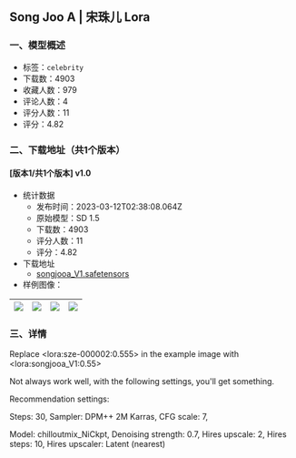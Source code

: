 ## Song Joo A | 宋珠儿 Lora
### 一、模型概述

- 标签：`celebrity`
- 下载数：4903
- 收藏人数：979
- 评论人数：4
- 评分人数：11
- 评分：4.82

### 二、下载地址（共1个版本）

#### [版本1/共1个版本] v1.0

- 统计数据
  - 发布时间：2023-03-12T02:38:08.064Z
  - 原始模型：SD 1.5
  - 下载数：4903
  - 评分人数：11
  - 评分：4.82
- 下载地址
  - [songjooa_V1.safetensors](https://civitai.com/api/download/models/21879)
- 样例图像：

| <img src="https://image.civitai.com/xG1nkqKTMzGDvpLrqFT7WA/d546a8a8-4a1d-48b0-f170-faf3d042bb00/width=450/233777.jpeg" /> | <img src="https://image.civitai.com/xG1nkqKTMzGDvpLrqFT7WA/57b5f421-8fea-4517-ceb7-0c30dc2f9100/width=450/233782.jpeg" /> | <img src="https://image.civitai.com/xG1nkqKTMzGDvpLrqFT7WA/efe976df-bd56-41e1-4519-fe1e7ecac400/width=450/233781.jpeg" /> | <img src="https://image.civitai.com/xG1nkqKTMzGDvpLrqFT7WA/c28fb0b1-1bb9-4e26-bf2b-1afec86a2e00/width=450/233780.jpeg" /> |
| ---- | ---- | ---- | ---- |


### 三、详情
<p>Replace &lt;lora:sze-000002:0.555&gt; in the example image with &lt;lora:songjooa_V1:0.55&gt;</p><p>Not always work well, with the following settings, you'll get something.</p><p>Recommendation settings:</p><p>Steps: 30, Sampler: DPM++ 2M Karras, CFG scale: 7, </p><p>Model: chilloutmix_NiCkpt, Denoising strength: 0.7, Hires upscale: 2, Hires steps: 10, Hires upscaler: Latent (nearest)</p><p></p>